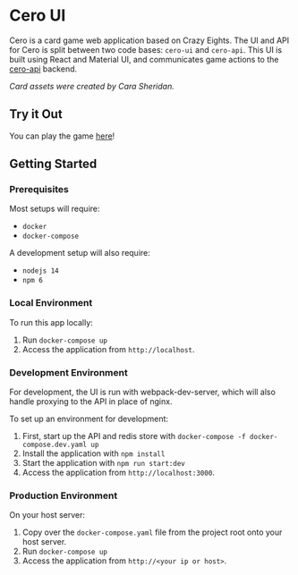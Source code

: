# Cero UI
Cero is a card game web application based on Crazy Eights. The UI and API for Cero is split between two code bases: `cero-ui` and `cero-api`. 
This UI is built using React and Material UI, and communicates game actions to the [cero-api](https://github.com/drodriguln/cero-api) backend.

_Card assets were created by Cara Sheridan._

## Try it Out

You can play the game [here](http://34.83.61.213)!

## Getting Started

### Prerequisites
Most setups will require:
- `docker`
- `docker-compose`

A development setup will also require:
- `nodejs 14`
- `npm 6`

### Local Environment
To run this app locally:
1. Run `docker-compose up`
2. Access the application from `http://localhost`.

### Development Environment
For development, the UI is run with webpack-dev-server, which will also handle proxying to the API in place of nginx.

To set up an environment for development:
1. First, start up the API and redis store with `docker-compose -f docker-compose.dev.yaml up`
2. Install the application with `npm install`
3. Start the application with `npm run start:dev`
4. Access the application from `http://localhost:3000`.

### Production Environment
On your host server:
1. Copy over the `docker-compose.yaml` file from the project root onto your host server.
2. Run `docker-compose up`
3. Access the application from `http://<your ip or host>`.